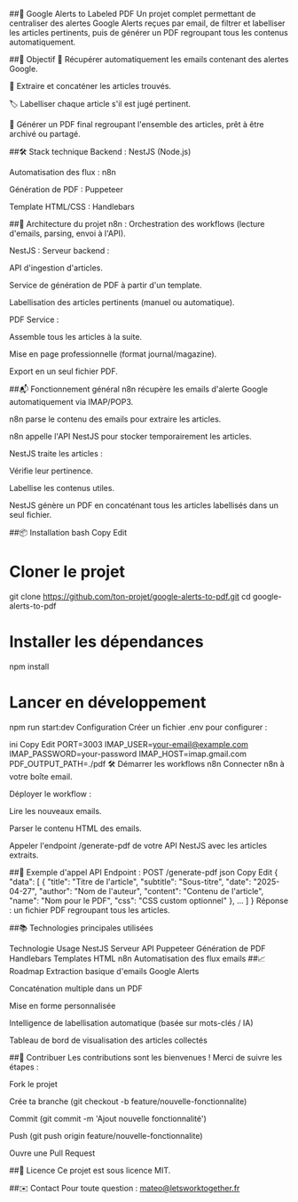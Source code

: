 ##📄 Google Alerts to Labeled PDF
Un projet complet permettant de centraliser des alertes Google Alerts reçues par email, de filtrer et labelliser les articles pertinents, puis de générer un PDF regroupant tous les contenus automatiquement.

##🚀 Objectif
📩 Récupérer automatiquement les emails contenant des alertes Google.

📰 Extraire et concaténer les articles trouvés.

🏷️ Labelliser chaque article s'il est jugé pertinent.

📄 Générer un PDF final regroupant l'ensemble des articles, prêt à être archivé ou partagé.

##🛠️ Stack technique
Backend : NestJS (Node.js)

Automatisation des flux : n8n

Génération de PDF : Puppeteer

Template HTML/CSS : Handlebars

##🧩 Architecture du projet
n8n : Orchestration des workflows (lecture d'emails, parsing, envoi à l'API).

NestJS : Serveur backend :

API d'ingestion d'articles.

Service de génération de PDF à partir d'un template.

Labellisation des articles pertinents (manuel ou automatique).

PDF Service :

Assemble tous les articles à la suite.

Mise en page professionnelle (format journal/magazine).

Export en un seul fichier PDF.

##📬 Fonctionnement général
n8n récupère les emails d'alerte Google automatiquement via IMAP/POP3.

n8n parse le contenu des emails pour extraire les articles.

n8n appelle l'API NestJS pour stocker temporairement les articles.

NestJS traite les articles :

Vérifie leur pertinence.

Labellise les contenus utiles.

NestJS génère un PDF en concaténant tous les articles labellisés dans un seul fichier.

##📦 Installation
bash
Copy
Edit
# Cloner le projet
git clone https://github.com/ton-projet/google-alerts-to-pdf.git
cd google-alerts-to-pdf

# Installer les dépendances
npm install

# Lancer en développement
npm run start:dev
Configuration
Créer un fichier .env pour configurer :

ini
Copy
Edit
PORT=3003
IMAP_USER=your-email@example.com
IMAP_PASSWORD=your-password
IMAP_HOST=imap.gmail.com
PDF_OUTPUT_PATH=./pdf
🛠️ Démarrer les workflows n8n
Connecter n8n à votre boîte email.

Déployer le workflow :

Lire les nouveaux emails.

Parser le contenu HTML des emails.

Appeler l'endpoint /generate-pdf de votre API NestJS avec les articles extraits.

##📄 Exemple d'appel API
Endpoint : POST /generate-pdf
json
Copy
Edit
{
  "data": [
    {
      "title": "Titre de l'article",
      "subtitle": "Sous-titre",
      "date": "2025-04-27",
      "author": "Nom de l'auteur",
      "content": "Contenu de l'article",
      "name": "Nom pour le PDF",
      "css": "CSS custom optionnel"
    },
    ...
  ]
}
Réponse : un fichier PDF regroupant tous les articles.

##📚 Technologies principales utilisées

Technologie	Usage
NestJS	Serveur API
Puppeteer	Génération de PDF
Handlebars	Templates HTML
n8n	Automatisation des flux emails
##📈 Roadmap
 Extraction basique d'emails Google Alerts

 Concaténation multiple dans un PDF

 Mise en forme personnalisée

 Intelligence de labellisation automatique (basée sur mots-clés / IA)

 Tableau de bord de visualisation des articles collectés

##🤝 Contribuer
Les contributions sont les bienvenues ! Merci de suivre les étapes :

Fork le projet

Crée ta branche (git checkout -b feature/nouvelle-fonctionnalite)

Commit (git commit -m 'Ajout nouvelle fonctionnalité')

Push (git push origin feature/nouvelle-fonctionnalite)

Ouvre une Pull Request

##📄 Licence
Ce projet est sous licence MIT.

##✉️ Contact
Pour toute question :
mateo@letsworktogether.fr